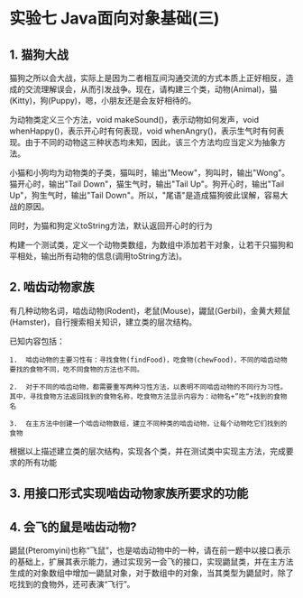 # 实验七 Java面向对象基础(三)

## 1. 猫狗大战
猫狗之所以会大战，实际上是因为二者相互间沟通交流的方式本质上正好相反，造成的交流理解误会，从而引发战争。现在，请构建三个类，动物(Animal)，猫(Kitty)，狗(Puppy)，嗯，小朋友还是会友好相待的。

为动物类定义三个方法，void makeSound()，表示动物如何发声，void whenHappy()，表示开心时有何表现，void whenAngry()，表示生气时有何表现。由于不同的动物这三种状态均未知，因此，该三个方法均应当定义为抽象方法。

小猫和小狗均为动物类的子类，猫叫时，输出"Meow"，狗叫时，输出"Wong"。猫开心时，输出"Tail Down"，猫生气时，输出"Tail Up"。狗开心时，输出"Tail Up"，狗生气时，输出"Tail Down"。所以，"尾语"是造成猫狗彼此误解，容易大战的原因。

同时，为猫和狗定义toString方法，默认返回开心时的行为

构建一个测试类，定义一个动物类数组，为数组中添加若干对象，让若干只猫狗和平相处，输出所有动物的信息(调用toString方法)。

## 2. 啮齿动物家族
有几种动物名词，啮齿动物(Rodent)，老鼠(Mouse)，鼹鼠(Gerbil)，金黄大颊鼠(Hamster)，自行搜索相关知识，建立类的层次结构。

已知内容包括：

```shell
1.  啮齿动物的主要习性有：寻找食物(findFood)，吃食物(chewFood)，不同的啮齿动物要找的食物不同，吃不同食物的方法也不同。

2.  对于不同的啮齿动物，都需要重写两种习性方法，以表明不同啮齿动物的不同行为习性。其中，寻找食物方法返回找到的食物名称，吃食物方法显示内容为：动物名+”吃“+找到的食物名

3.  在主方法中创建一个啮齿动物数组，建立不同种类的啮齿动物，让每个动物吃它们找到的食物
```

根据以上描述建立类的层次结构，实现各个类，并在测试类中实现主方法，完成要求的所有功能

## 3. 用接口形式实现啮齿动物家族所要求的功能

## 4. 会飞的鼠是啮齿动物?

鼯鼠(Pteromyini)也称“飞鼠”，也是啮齿动物中的一种，请在前一题中以接口表示的基础上，扩展其表示能力，通过实现另一会飞的接口，实现鼯鼠类，并在主方法生成的对象数组中增加一鼯鼠对象，对于数组中的对象，当其类型为鼯鼠时，除了吃找到的食物外，还可表演“飞行”。

